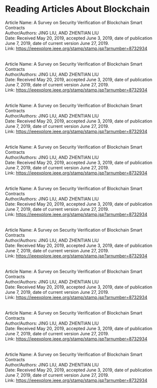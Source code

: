 # Reading Articles About Blockchain

Article Name: A Survey on Security Verification of Blockchain Smart Contracts <br/>
Author/Authors: JING LIU, AND ZHENTIAN LIU <br/>
Date: Received May 20, 2019, accepted June 3, 2019, date of publication June 7, 2019, date of current version June 27, 2019. <br/>
Link: https://ieeexplore.ieee.org/stamp/stamp.jsp?arnumber=8732934 <br/>
<br/><br/>
Article Name: A Survey on Security Verification of Blockchain Smart Contracts <br/>
Author/Authors: JING LIU, AND ZHENTIAN LIU <br/>
Date: Received May 20, 2019, accepted June 3, 2019, date of publication June 7, 2019, date of current version June 27, 2019. <br/>
Link: https://ieeexplore.ieee.org/stamp/stamp.jsp?arnumber=8732934 <br/>
<br/><br/>
Article Name: A Survey on Security Verification of Blockchain Smart Contracts <br/>
Author/Authors: JING LIU, AND ZHENTIAN LIU <br/>
Date: Received May 20, 2019, accepted June 3, 2019, date of publication June 7, 2019, date of current version June 27, 2019. <br/>
Link: https://ieeexplore.ieee.org/stamp/stamp.jsp?arnumber=8732934 <br/>
<br/><br/>
Article Name: A Survey on Security Verification of Blockchain Smart Contracts <br/>
Author/Authors: JING LIU, AND ZHENTIAN LIU <br/>
Date: Received May 20, 2019, accepted June 3, 2019, date of publication June 7, 2019, date of current version June 27, 2019. <br/>
Link: https://ieeexplore.ieee.org/stamp/stamp.jsp?arnumber=8732934 <br/>
<br/><br/>
Article Name: A Survey on Security Verification of Blockchain Smart Contracts <br/>
Author/Authors: JING LIU, AND ZHENTIAN LIU <br/>
Date: Received May 20, 2019, accepted June 3, 2019, date of publication June 7, 2019, date of current version June 27, 2019. <br/>
Link: https://ieeexplore.ieee.org/stamp/stamp.jsp?arnumber=8732934 <br/>
<br/><br/>
Article Name: A Survey on Security Verification of Blockchain Smart Contracts <br/>
Author/Authors: JING LIU, AND ZHENTIAN LIU <br/>
Date: Received May 20, 2019, accepted June 3, 2019, date of publication June 7, 2019, date of current version June 27, 2019. <br/>
Link: https://ieeexplore.ieee.org/stamp/stamp.jsp?arnumber=8732934 <br/>
<br/><br/>
Article Name: A Survey on Security Verification of Blockchain Smart Contracts <br/>
Author/Authors: JING LIU, AND ZHENTIAN LIU <br/>
Date: Received May 20, 2019, accepted June 3, 2019, date of publication June 7, 2019, date of current version June 27, 2019. <br/>
Link: https://ieeexplore.ieee.org/stamp/stamp.jsp?arnumber=8732934 <br/>
<br/><br/>
Article Name: A Survey on Security Verification of Blockchain Smart Contracts <br/>
Author/Authors: JING LIU, AND ZHENTIAN LIU <br/>
Date: Received May 20, 2019, accepted June 3, 2019, date of publication June 7, 2019, date of current version June 27, 2019. <br/>
Link: https://ieeexplore.ieee.org/stamp/stamp.jsp?arnumber=8732934 <br/>
<br/><br/>
Article Name: A Survey on Security Verification of Blockchain Smart Contracts <br/>
Author/Authors: JING LIU, AND ZHENTIAN LIU <br/>
Date: Received May 20, 2019, accepted June 3, 2019, date of publication June 7, 2019, date of current version June 27, 2019. <br/>
Link: https://ieeexplore.ieee.org/stamp/stamp.jsp?arnumber=8732934 <br/>
<br/><br/>
